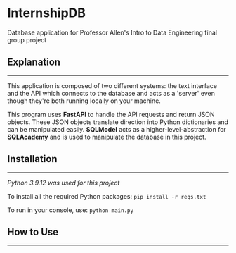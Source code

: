 # InternshipDB
Database application for Professor Allen's Intro to Data Engineering final group project

## Explanation
---
This application is composed of two different systems: the text interface and the API which connects to the database and acts as a 'server' even though they're both running locally on your machine. 

This program uses **FastAPI** to handle the API requests and return JSON objects. These JSON objects translate direction into Python dictionaries and can be manipulated easily. **SQLModel** acts as a higher-level-abstraction for **SQLAcademy** and is used to manipulate the database in this project.

## Installation
---
_Python 3.9.12 was used for this project_

To install all the required Python packages: 
`pip install -r reqs.txt`

To run in your console, use:
`python main.py`

## How to Use
---


